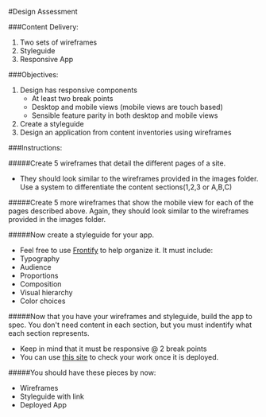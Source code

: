 
#Design Assessment

###Content Delivery:
1. Two sets of wireframes
2. Styleguide
3. Responsive App

###Objectives:

1.  Design has responsive components
	* At least two break points
	* Desktop and mobile views (mobile views are touch based)
	* Sensible feature parity in both desktop and mobile views
2.  Create a styleguide
3.  Design an application from content inventories using wireframes

###Instructions:

#####Create 5 wireframes that detail the different pages of a site.
* They should look similar to the wireframes provided in the images folder. Use a system to differentiate the content sections(1,2,3 or A,B,C)

#####Create 5 more wireframes that show the mobile view for each of the pages described above. Again, they should look similar to the wireframes provided in the images folder.

#####Now create a styleguide for your app.
* Feel free to use [Frontify](https://brand.frontify.com/d/qAiubNBytHKf/style-guide) to help organize it. It must include:
* Typography
* Audience
* Proportions
* Composition
* Visual hierarchy
* Color choices

#####Now that you have your wireframes and styleguide, build the app to spec. You don't need content in each section, but you must indentify what each section represents.
* Keep in mind that it must be responsive @ 2 break points
* You can use [this site](http://mattkersley.com/responsive/) to check your work once it is deployed.

#####You should have these pieces by now:
* Wireframes
* Styleguide with link
* Deployed App
